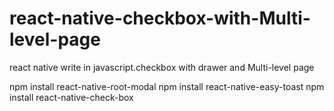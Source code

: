# react-native-checkbox-with-Multi-level-page
react native write in javascript.checkbox with drawer and Multi-level page

npm install react-native-root-modal
npm install react-native-easy-toast
npm install react-native-check-box
